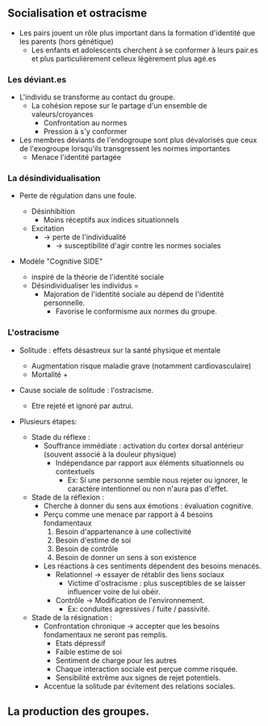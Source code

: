 
## Socialisation et ostracisme 

- Les pairs jouent un rôle plus important dans la formation d'identité que les parents (hors génétique)
	- Les enfants et adolescents cherchent à se conformer à leurs pair.es et plus particulièrement celleux légèrement plus agé.es 

### Les déviant.es

- L'individu se transforme au contact du groupe.
	- La cohésion repose sur le partage d'un ensemble de valeurs/croyances
		- Confrontation au normes 
		- Pression à s'y conformer 
- Les membres déviants de l'endogroupe sont plus dévalorisés que ceux de l'exogroupe lorsqu'ils transgressent les normes importantes
	- Menace l'identité partagée 


### La désindividualisation 

- Perte de régulation dans une foule. 
	- Désinhibition
		- Moins réceptifs aux indices situationnels 
	- Excitation
		- -> perte de l'individualité 
			- -> susceptibilité d'agir contre les normes sociales 

- Modèle "Cognitive SIDE"
	- inspiré de la théorie de l'identité sociale 
	- Désindividualiser les individus =
		- Majoration de l'identité sociale au dépend de l'identité personnelle. 
			- Favorise le conformisme aux normes du groupe.

### L'ostracisme 

- Solitude : effets désastreux sur la santé physique et mentale 
	- Augmentation risque maladie grave (notamment cardiovasculaire)
	- Mortalité +

- Cause sociale de solitude : l'ostracisme. 
	- Etre rejeté et ignoré par autrui. 

- Plusieurs étapes:
	- Stade du réflexe :
		- Souffrance immédiate : activation du cortex dorsal antérieur (souvent associé à la douleur physique)
			- Indépendance par rapport aux éléments situationnels ou contextuels
				- Ex: Si une personne semble nous rejeter ou ignorer, le caractère intentionnel ou non n'aura pas d'effet. 
	- Stade de la réflexion :
		- Cherche à donner du sens aux émotions : évaluation cognitive.
		- Perçu comme une menace par rapport à 4 besoins fondamentaux 
			1. Besoin d'appartenance à une collectivité 
			2. Besoin d'estime de soi
			3. Besoin de contrôle 
			4. Besoin de donner un sens à son existence
		- Les réactions à ces sentiments dépendent des besoins menacés. 
			- Relationnel -> essayer de rétablir des liens sociaux 
				- Victime d'ostracisme : plus susceptibles de se laisser influencer voire de lui obéir. 
			- Contrôle -> Modification de l'environnement.
				- Ex: conduites agressives / fuite / passivité. 
	- Stade de la résignation : 
		- Confrontation chronique -> accepter que les besoins fondamentaux ne seront pas remplis. 
			- Etats dépressif
			- Faible estime de soi 
			- Sentiment de charge pour les autres 
			- Chaque interaction sociale est perçue comme risquée. 
			- Sensibilité extrême aux signes de rejet potentiels. 
		- Accentue la solitude par évitement des relations sociales. 

## La production des groupes. 

